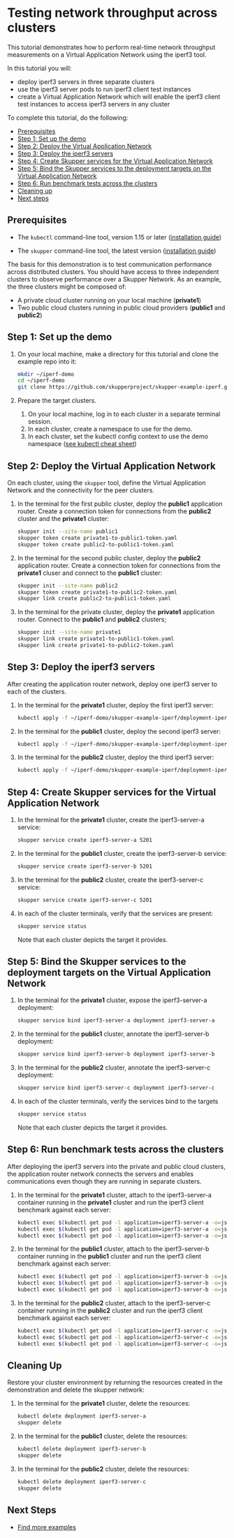 # Testing network throughput across clusters

This tutorial demonstrates how to perform real-time network throughput measurements on a Virtual Application Network using the iperf3 tool.

In this tutorial you will:

* deploy iperf3 servers in three separate clusters
* use the iperf3 server pods to run iperf3 client test instances
* create a Virtual Application Network which will enable the iperf3 client test instances to access iperf3 servers in any cluster

To complete this tutorial, do the following:

* [Prerequisites](#prerequisites)
* [Step 1: Set up the demo](#step-1-set-up-the-demo)
* [Step 2: Deploy the Virtual Application Network](#step-2-deploy-the-virtual-application-network)
* [Step 3: Deploy the iperf3 servers](#step-3-deploy-the-iperf3-servers)
* [Step 4: Create Skupper services for the Virtual Application Network](#step-4-create-skupper-services-for-the-virtual-application-network)
* [Step 5: Bind the Skupper services to the deployment targets on the Virtual Application Network](#step-5-bind-the-skupper-services-to-the-deployment-targets-on-the-virtual-application-network)
* [Step 6: Run benchmark tests across the clusters](#step-6-run-benchmark-tests-across-the-clusters)
* [Cleaning up](#cleaning-up)
* [Next steps](#next-steps)

## Prerequisites

* The `kubectl` command-line tool, version 1.15 or later
  ([installation guide][install-kubectl])

* The `skupper` command-line tool, the latest version ([installation
  guide][install-skupper])

[install-kubectl]: https://kubernetes.io/docs/tasks/tools/install-kubectl/
[install-skupper]: https://skupper.io/install/index.html

The basis for this demonstration is to test communication performance across distributed clusters. You should have access to three independent clusters to observe performance over a Skupper Network. As an example, the three clusters might be composed of:

* A private cloud cluster running on your local machine (**private1**)
* Two public cloud clusters running in public cloud providers (**public1** and **public2**)


## Step 1: Set up the demo

1. On your local machine, make a directory for this tutorial and clone the example repo into it:

   ```bash
   mkdir ~/iperf-demo
   cd ~/iperf-demo
   git clone https://github.com/skupperproject/skupper-example-iperf.git
   ```

2. Prepare the target clusters.

   1. On your local machine, log in to each cluster in a separate terminal session.
   2. In each cluster, create a namespace to use for the demo.
   3. In each cluster, set the kubectl config context to use the demo namespace ([see kubectl cheat sheet][cheatsheet-kubectl])

[cheatsheet-kubectl]: https://kubernetes.io/docs/reference/kubectl/cheatsheet/

## Step 2: Deploy the Virtual Application Network

On each cluster, using the `skupper` tool, define the Virtual Application Network and the connectivity for the peer clusters.

1. In the terminal for the first public cluster, deploy the **public1** application router. Create a connection token for connections from the **public2** cluster and the **private1** cluster:

   ```bash
   skupper init --site-name public1
   skupper token create private1-to-public1-token.yaml
   skupper token create public2-to-public1-token.yaml
   ```

2. In the terminal for the second public cluster, deploy the **public2** application router. Create a connection token for connections from the **private1** cluser and connect to the **public1** cluster:

   ```bash
   skupper init --site-name public2
   skupper token create private1-to-public2-token.yaml
   skupper link create public2-to-public1-token.yaml
   ```

3. In the terminal for the private cluster, deploy the **private1** application router. Connect to the **public1** and **public2** clusters;

   ```bash
   skupper init --site-name private1
   skupper link create private1-to-public1-token.yaml
   skupper link create private1-to-public2-token.yaml
   ```

## Step 3: Deploy the iperf3 servers

After creating the application router network, deploy one iperf3 server to each of the clusters.

1. In the terminal for the **private1** cluster, deploy the first iperf3 server:

   ```bash
   kubectl apply -f ~/iperf-demo/skupper-example-iperf/deployment-iperf3-a.yaml
   ```

2. In the terminal for the **public1** cluster, deploy the second iperf3 server:

   ```bash
   kubectl apply -f ~/iperf-demo/skupper-example-iperf/deployment-iperf3-b.yaml
   ```

3. In the terminal for the **public2** cluster, deploy the third iperf3 server:

   ```bash
   kubectl apply -f ~/iperf-demo/skupper-example-iperf/deployment-iperf3-c.yaml
   ```


## Step 4: Create Skupper services for the Virtual Application Network


1. In the terminal for the **private1** cluster, create the iperf3-server-a service:

   ```bash
   skupper service create iperf3-server-a 5201
   ```

2. In the terminal for the **public1** cluster, create the iperf3-server-b service:

   ```bash
   skupper service create iperf3-server-b 5201
   ```

3. In the terminal for the **public2** cluster, create the iperf3-server-c service:

   ```bash
   skupper service create iperf3-server-c 5201
   ```

4. In each of the cluster terminals, verify that the services are present:

   ```bash
   skupper service status
   ```

    Note that each cluster depicts the target it provides.


## Step 5: Bind the Skupper services to the deployment targets on the Virtual Application Network

1. In the terminal for the **private1** cluster, expose the iperf3-server-a deployment:

   ```bash
   skupper service bind iperf3-server-a deployment iperf3-server-a
   ```

2. In the terminal for the **public1** cluster, annotate the iperf3-server-b deployment:

   ```bash
   skupper service bind iperf3-server-b deployment iperf3-server-b
   ```

3. In the terminal for the **public2** cluster, annotate the iperf3-server-c deployment:

   ```bash
   skupper service bind iperf3-server-c deployment iperf3-server-c
   ```

4. In each of the cluster terminals, verify the services bind to the targets

   ```bash
   skupper service status
   ```

    Note that each cluster depicts the target it provides.


## Step 6: Run benchmark tests across the clusters

After deploying the iperf3 servers into the private and public cloud clusters, the application router network connects the servers and enables communications even though they are running in separate clusters.

1. In the terminal for the **private1** cluster, attach to the iperf3-server-a container running in the **private1** cluster and run the iperf3 client benchmark against each server:

   ```bash
   kubectl exec $(kubectl get pod -l application=iperf3-server-a -o=jsonpath='{.items[0].metadata.name}') -- iperf3 -c iperf3-server-a
   kubectl exec $(kubectl get pod -l application=iperf3-server-a -o=jsonpath='{.items[0].metadata.name}') -- iperf3 -c iperf3-server-b
   kubectl exec $(kubectl get pod -l application=iperf3-server-a -o=jsonpath='{.items[0].metadata.name}') -- iperf3 -c iperf3-server-c
   ```

2. In the terminal for the **public1** cluster, attach to the iperf3-server-b container running in the **public1** cluster and run the iperf3 client benchmark against each server:

   ```bash
   kubectl exec $(kubectl get pod -l application=iperf3-server-b -o=jsonpath='{.items[0].metadata.name}') -- iperf3 -c iperf3-server-a
   kubectl exec $(kubectl get pod -l application=iperf3-server-b -o=jsonpath='{.items[0].metadata.name}') -- iperf3 -c iperf3-server-b
   kubectl exec $(kubectl get pod -l application=iperf3-server-b -o=jsonpath='{.items[0].metadata.name}') -- iperf3 -c iperf3-server-c
   ```

3. In the terminal for the **public2** cluster, attach to the iperf3-server-c container running in the **public2** cluster and run the iperf3 client benchmark against each server:

   ```bash
   kubectl exec $(kubectl get pod -l application=iperf3-server-c -o=jsonpath='{.items[0].metadata.name}') -- iperf3 -c iperf3-server-a
   kubectl exec $(kubectl get pod -l application=iperf3-server-c -o=jsonpath='{.items[0].metadata.name}') -- iperf3 -c iperf3-server-b
   kubectl exec $(kubectl get pod -l application=iperf3-server-c -o=jsonpath='{.items[0].metadata.name}') -- iperf3 -c iperf3-server-c
   ```


## Cleaning Up

Restore your cluster environment by returning the resources created in the demonstration and delete the skupper network:

1. In the terminal for the **private1** cluster, delete the resources:

   ```bash
   kubectl delete deployment iperf3-server-a
   skupper delete
   ```

2. In the terminal for the **public1** cluster, delete the resources:

   ```bash
   kubectl delete deployment iperf3-server-b
   skupper delete
   ```

3. In the terminal for the **public2** cluster, delete the resources:

   ```bash
   kubectl delete deployment iperf3-server-c
   skupper delete
   ```

## Next Steps

 - [Find more examples](https://skupper.io/examples/)
